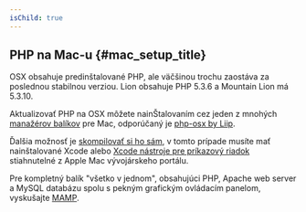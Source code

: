 ```yaml
---
isChild: true
---
```


## PHP na Mac-u  {#mac_setup_title}

OSX obsahuje predinštalované PHP, ale väčšinou trochu zaostáva za poslednou stabilnou verziou. Lion obsahuje PHP 5.3.6 a Mountain Lion má 5.3.10.

Aktualizovať PHP na OSX môžete nainŠtalovaním cez jeden z mnohých [manažérov balíkov][mac-package-managers] pre Mac, odporúčaný je [php-osx by Liip][php-osx-downloads].

Ďalšia možnosť je [skompilovať si ho sám][mac-compile], v tomto prípade musíte mať nainštalované Xcode alebo [Xcode nástroje pre príkazový riadok][apple-developer] stiahnutelné z Apple Mac vývojárskeho portálu.

Pre kompletný balík "všetko v jednom", obsahujúci PHP, Apache web server a MySQL databázu spolu s pekným grafickým ovládacím panelom, vyskušajte [MAMP][mamp-downloads].

[mac-package-managers]: http://www.php.net/manual/en/install.macosx.packages.php
[mac-compile]: http://www.php.net/manual/en/install.macosx.compile.php
[xcode-gcc-substitution]: https://github.com/kennethreitz/osx-gcc-installer
[apple-developer]: https://developer.apple.com/downloads
[mamp-downloads]: http://www.mamp.info/en/downloads/index.html
[php-osx-downloads]: http://php-osx.liip.ch/
